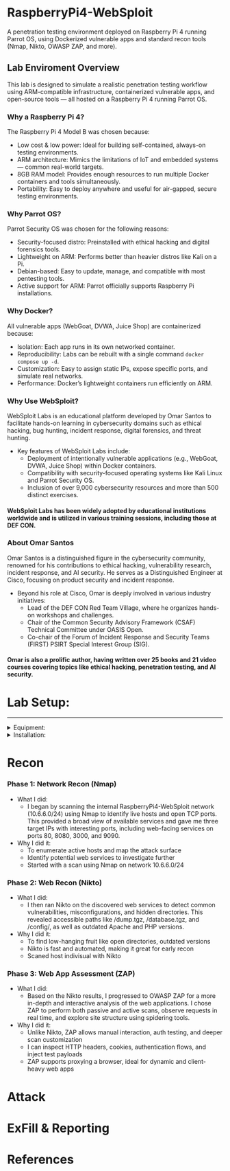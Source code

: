 # RaspberryPi4-WebSploit
A penetration testing environment deployed on Raspberry Pi 4 running Parrot OS, using Dockerized vulnerable apps and standard recon tools (Nmap, Nikto, OWASP ZAP, and more).

## Lab Enviroment Overview
This lab is designed to simulate a realistic penetration testing workflow using ARM-compatible infrastructure, containerized vulnerable apps, and open-source tools — all hosted on a Raspberry Pi 4 running Parrot OS.

### Why a Raspberry Pi 4?
The Raspberry Pi 4 Model B was chosen because:
- Low cost & low power: Ideal for building self-contained, always-on testing environments.
- ARM architecture: Mimics the limitations of IoT and embedded systems — common real-world targets.
- 8GB RAM model: Provides enough resources to run multiple Docker containers and tools simultaneously.
- Portability: Easy to deploy anywhere and useful for air-gapped, secure testing environments.
### Why Parrot OS?
Parrot Security OS was chosen for the following reasons:
- Security-focused distro: Preinstalled with ethical hacking and digital forensics tools.
- Lightweight on ARM: Performs better than heavier distros like Kali on a Pi.
- Debian-based: Easy to update, manage, and compatible with most pentesting tools.
- Active support for ARM: Parrot officially supports Raspberry Pi installations.
### Why Docker?
All vulnerable apps (WebGoat, DVWA, Juice Shop) are containerized because:
- Isolation: Each app runs in its own networked container.
- Reproducibility: Labs can be rebuilt with a single command ```docker compose up -d```.
- Customization: Easy to assign static IPs, expose specific ports, and simulate real networks.
- Performance: Docker’s lightweight containers run efficiently on ARM.
### Why Use WebSploit?
WebSploit Labs is an educational platform developed by Omar Santos to facilitate hands-on learning in cybersecurity domains such as ethical hacking, bug hunting, incident response, digital forensics, and threat hunting.
- Key features of WebSploit Labs include:
  - Deployment of intentionally vulnerable applications (e.g., WebGoat, DVWA, Juice Shop) within Docker containers.
  - Compatibility with security-focused operating systems like Kali Linux and Parrot Security OS.
  - Inclusion of over 9,000 cybersecurity resources and more than 500 distinct exercises.
#### WebSploit Labs has been widely adopted by educational institutions worldwide and is utilized in various training sessions, including those at DEF CON.
### About Omar Santos
Omar Santos is a distinguished figure in the cybersecurity community, renowned for his contributions to ethical hacking, vulnerability research, incident response, and AI security. He serves as a Distinguished Engineer at Cisco, focusing on product security and incident response.
- Beyond his role at Cisco, Omar is deeply involved in various industry initiatives:
  - Lead of the DEF CON Red Team Village, where he organizes hands-on workshops and challenges. 
  - Chair of the Common Security Advisory Framework (CSAF) Technical Committee under OASIS Open.
  - Co-chair of the Forum of Incident Response and Security Teams (FIRST) PSIRT Special Interest Group (SIG).
#### Omar is also a prolific author, having written over 25 books and 21 video courses covering topics like ethical hacking, penetration testing, and AI security.

# Lab Setup:
---
<details>
<summary>Equipment:</summary>

- **Model**:  
  - Raspberry Pi 4 Model B  
- **Operating System**:  
  - Linux parrot 6.12.25+rpt-rpi-v8 #1 SMP PREEMPT Debian 1:6.12.25-1+rpt1 (2025-04-30) aarch64 GNU/Linux  
- **Memory**:  
  - 8GB  
- **Storage**:  
  - 128GB  
- **Infographic**:
  - ![507](/pics/507.png)
  - cmdline:
```bash
┌─[root@parrot]─[~]
└──╼ #uname -a
Linux parrot 6.12.25+rpt-rpi-v8 #1 SMP PREEMPT Debian 1:6.12.25-1+rpt1 (2025-04-30) aarch64 GNU/Linux
┌─[root@parrot]─[~]
└──╼ #free -h
           	total    	used    	free  	shared  buff/cache   available
Mem:       	7.6Gi   	3.0Gi   	1.5Gi   	486Mi   	3.7Gi   	4.6Gi
Swap:       	99Mi   	512Ki    	99Mi
┌─[root@parrot]─[~]
└──╼ #df -h
Filesystem  	Size  Used Avail Use% Mounted on
udev        	3.6G 	0  3.6G   0% /dev
tmpfs       	783M  1.8M  781M   1% /run
/dev/mmcblk0p2  117G   32G   80G  29% /
tmpfs       	3.9G 	0  3.9G   0% /dev/shm
tmpfs       	5.0M   16K  5.0M   1% /run/lock
/dev/mmcblk0p1  510M  156M  355M  31% /boot/firmware
tmpfs       	783M   84K  783M   1% /run/user/1000
overlay     	117G   32G   80G  29% /var/lib/docker/overlay2/ed680fa0ce29360f2cbcff3d1632e2debeea5d656e754deff51308c9c2a05d1b/merged
overlay     	117G   32G   80G  29% /var/lib/docker/overlay2/7e4559539a5a7c09ae0f40149a342beef3b9b675cb3a17ad1ee8a138158325f3/merged
overlay     	117G   32G   80G  29% /var/lib/docker/overlay2/866b8c8f7df850453ebab6f9799e8fede3109b733d380ee62db85c2be9c19d69/merged
┌─[root@parrot]─[~]
└──╼ #
```
</details>

<details>
<summary>Installation:</summary>

- **Download Operating System (Parrot or Kali)**:  
  - Download ParrotOS for RaspberryPi 4 here:
    - https://www.parrotsec.org/ 
  - Download Kali Linux for RaspberryPi 4 here:
    - n/a
- **Flash image to disk using RaspberryPi Imager**:  
  - ![464](pics/464.png)
  - Download RaspberryPi Imager here:
    - https://www.raspberrypi.org/ 
- **Boot Pi with Parrot or Kali OS default login's**:  
  - ParrotOS:
    - pi
    - parrot
  - Kali Linux:
    - n/a
    - n/a  
- **Download and install Websploit Labs**:  
  - Installation Script:
    - ```curl -sSL https://websploit.org/install.sh | sudo bash```
    - ![659](pics/659.png)  
- **Updating Websploit Docker containers to support ARM arch**:  
  - From the cmdline login into root
    - ```sudo su```
  - Move to Root's root directory to find the Websploit home directory ~/h4cker
    - ```cd ~/```
  - Stay in the root directory & shutdown & remove all running conatiners
    - 1. Stop All Containers
      - ```docker stop $(docker ps -aq)```
    - 2. Remove All Containers
      - ```docker rm $(docker ps -aq)```
    - 3. (Optional) Clean Up Volumes and Networks
       - ```docker volume prune -f```
       - ```docker network prune -f```
    - 4. (Optional) Verify Clean State
      - ```docker ps -a```
  - Copy provider docker-compose file & keep as referance
    - ```cp docker-compose.yml example-docker-compose.yml```
    - ![689](pics/689.png)
  - Create/Edit docker-compose file that supports ARM arch
    - ```nano docker-compose.yml```
    - ![693](pics/693.png)
    - New docker-compose.yml file that supports ARM arch & recreates networks
      - ```docker-compose.yaml```
```yaml
services:
  webgoat:
    container_name: webgoat
    image: webgoat/webgoat:v2023.5
    restart: unless-stopped
    networks:
      websploit:
        ipv4_address: 10.6.6.11

  juice-shop:
    container_name: juice-shop
    image: bkimminich/juice-shop
    restart: unless-stopped
    networks:
      websploit:
        ipv4_address: 10.6.6.12

  dvwa:
    container_name: dvwa
    image: cambarts/arm-dvwa:latest
    restart: unless-stopped
    networks:
      websploit:
        ipv4_address: 10.6.6.13

networks:
  websploit:
    driver: bridge
    ipam:
      config:
        - subnet: 10.6.6.0/24
          gateway: 10.6.6.1

```
  - Build & start new docker containers & network
    - ```docker-compose up -d```
  - Confirm containers and network are working properly
    - ```docker ps```
    - ![707](pics/707.png)
  - Use Websploit built in container scanner
    - ```containers```
    - ![710](pics/710.png)

</details>

# Recon
### Phase 1: Network Recon (Nmap)
- What I did:
  - I began by scanning the internal RaspberryPi4-WebSploit network (10.6.6.0/24) using Nmap to identify live hosts and open TCP ports. This provided a broad view of available services and gave me three target IPs with interesting ports, including web-facing services on ports 80, 8080, 3000, and 9090.
- Why I did it:
  - To enumerate active hosts and map the attack surface
  - Identify potential web services to investigate further
  - Started with a scan using Nmap on network 10.6.6.0/24
### Phase 2: Web Recon (Nikto)
- What I did:
  - I then ran Nikto on the discovered web services to detect common vulnerabilities, misconfigurations, and hidden directories. This revealed accessible paths like /dump.tgz, /database.tgz, and /config/, as well as outdated Apache and PHP versions.
- Why I did it:
  - To find low-hanging fruit like open directories, outdated versions
  - Nikto is fast and automated, making it great for early recon
  - Scaned host indivisual with Nikto
### Phase 3: Web App Assessment (ZAP)
- What I did:
  - Based on the Nikto results, I progressed to OWASP ZAP for a more in-depth and interactive analysis of the web applications. I chose ZAP to perform both passive and active scans, observe requests in real time, and explore site structure using spidering tools.
- Why I did it:
  - Unlike Nikto, ZAP allows manual interaction, auth testing, and deeper scan customization
  - I can inspect HTTP headers, cookies, authentication flows, and inject test payloads
  - ZAP supports proxying a browser, ideal for dynamic and client-heavy web apps
# Attack

# ExFill & Reporting

# References

